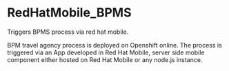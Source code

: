 # RedHatMobile_BPMS
Triggers BPMS process via red hat mobile.

BPM travel agency process is deployed on Openshift online. The process is triggered via an App developed in Red Hat Mobile, server side mobile component either hosted on Red Hat Mobile or any node.js instance.

